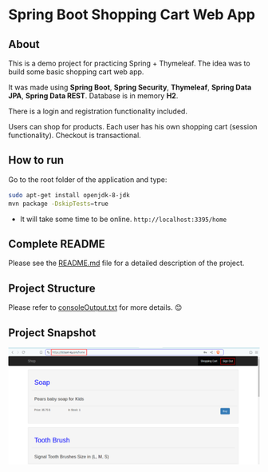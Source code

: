 # Spring Boot Shopping Cart Web App

## About

This is a demo project for practicing Spring + Thymeleaf. The idea was to build some basic shopping cart web app.

It was made using **Spring Boot**, **Spring Security**, **Thymeleaf**, **Spring Data JPA**, **Spring Data REST**. 
Database is in memory **H2**.

There is a login and registration functionality included.

Users can shop for products. Each user has his own shopping cart (session functionality).
Checkout is transactional.

## How to run

Go to the root folder of the application and type:

```bash
sudo apt-get install openjdk-8-jdk
mvn package -DskipTests=true
```
- It will take some time to be online.
`http://localhost:3395/home`

## Complete README

Please see the [README.md](https://github.com/ibtisamops/3TierJavaEkartApp-H2/blob/main/README.md) file for a detailed description of the project.


## Project Structure

Please refer to [consoleOutput.txt](https://github.com/ibtisamops/3TierJavaEkartApp-H2/blob/main/consoleOutput.txt) for more details. 😊

## Project Snapshot
![Project Snapshot](./projectSnapshot.png)
